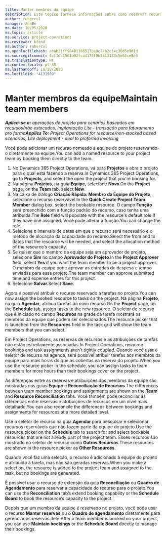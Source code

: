 ```yaml
---
title: Manter membros da equipe
description: Este tópico fornece informações sobre como reservar recursos nomeados para equipes de projeto e atribuí-los a tarefas.
author: ruhercul
manager: AnnBe
ms.date: 10/05/2020
ms.topic: article
ms.service: project-operations
ms.reviewer: kfend
ms.author: ruhercul
ms.openlocfilehash: abab21ff98481166517be0c74a2c14c36d5e9d1d
ms.sourcegitcommit: 4cf1dc1561b92fca4175f0b3813133c5e63ce8e6
ms.translationtype: HT
ms.contentlocale: pt-BR
ms.lasthandoff: 10/28/2020
ms.locfileid: "4131509"
---
```

# <a name="maintain-team-members"></a><span data-ttu-id="a0aa9-103">Manter membros da equipe</span><span class="sxs-lookup"><span data-stu-id="a0aa9-103">Maintain team members</span></span>

<span data-ttu-id="a0aa9-104">_**Aplica-se a:** operações de projeto para cenários baseados em recursos/não estocados, implantação Lite - transação para faturamento pro forma_</span><span class="sxs-lookup"><span data-stu-id="a0aa9-104">_**Applies To:** Project Operations for resource/non-stocked based scenarios, Lite deployment - deal to proforma invoicing_</span></span>

<span data-ttu-id="a0aa9-105">Você pode adicionar um recurso nomeado à equipe do projeto reservando-o diretamente na equipe.</span><span class="sxs-lookup"><span data-stu-id="a0aa9-105">You can add a named resource to your project team by booking them directly to the team.</span></span>

1. <span data-ttu-id="a0aa9-106">No Dynamics 365 Project Operations, vá para **Projetos** e abra o projeto para o qual está fazendo a reserva.</span><span class="sxs-lookup"><span data-stu-id="a0aa9-106">In Dynamics 365 Project Operations, go to **Projects**, and select the open the project that you're booking for.</span></span>
2. <span data-ttu-id="a0aa9-107">Na página **Projetos**, na guia **Equipe**, selecione **Novo**.</span><span class="sxs-lookup"><span data-stu-id="a0aa9-107">On the **Project** page, on the **Team** tab, select **New**.</span></span> 
3. <span data-ttu-id="a0aa9-108">Na caixa de diálogo **Criação Rápida: Membro da Equipe do Projeto**, selecione o recurso reservável.</span><span class="sxs-lookup"><span data-stu-id="a0aa9-108">In the **Quick Create Project Team Member** dialog box, select the bookable resource.</span></span> <span data-ttu-id="a0aa9-109">O campo **Função** será preenchido com a função padrão do recurso, caso tenha uma atribuída.</span><span class="sxs-lookup"><span data-stu-id="a0aa9-109">The **Role** field will populate with the resource's default role if they have one assigned.</span></span> <span data-ttu-id="a0aa9-110">Você pode alterar a função.</span><span class="sxs-lookup"><span data-stu-id="a0aa9-110">You can change the role.</span></span> 
4. <span data-ttu-id="a0aa9-111">Selecione o intervalo de datas em que o recurso será necessário e o método de alocação da capacidade do recurso.</span><span class="sxs-lookup"><span data-stu-id="a0aa9-111">Select the from and to dates that the resource will be needed, and select the allocation method of the resource's capacity.</span></span> 
5. <span data-ttu-id="a0aa9-112">Se quiser que o membro da equipe seja um aprovador de projeto, selecione **Sim** no campo **Aprovador do Projeto**.</span><span class="sxs-lookup"><span data-stu-id="a0aa9-112">In the **Project Approver** field, select **Yes** if you want the team member to be a project approver.</span></span> <span data-ttu-id="a0aa9-113">O membro da equipe pode aprovar as entradas de despesa e tempo enviadas para esse projeto.</span><span class="sxs-lookup"><span data-stu-id="a0aa9-113">The team member can approve submitted time and expense entries for this project.</span></span> 
6. <span data-ttu-id="a0aa9-114">Selecione **Salvar**.</span><span class="sxs-lookup"><span data-stu-id="a0aa9-114">Select **Save**.</span></span>

<span data-ttu-id="a0aa9-115">Agora é possível atribuir o recurso reservado a tarefas no projeto.</span><span class="sxs-lookup"><span data-stu-id="a0aa9-115">You can now assign the booked resource to tasks on the project.</span></span> <span data-ttu-id="a0aa9-116">Na página **Projeto**, na guia **Agendar**, atribua tarefas ao novo recurso.</span><span class="sxs-lookup"><span data-stu-id="a0aa9-116">On the **Project** page, on the **Schedule** tab, assign tasks to the new resource.</span></span> <span data-ttu-id="a0aa9-117">O seletor de recurso que é iniciado no campo **Recursos** na grade da tarefa mostrará os membros da equipe que podem ser selecionados.</span><span class="sxs-lookup"><span data-stu-id="a0aa9-117">The resource picker that is launched from the **Resources** field in the task grid will show the team members that you can select.</span></span>


<span data-ttu-id="a0aa9-118">Em Project Operations, as reservas de recursos e as atribuições de tarefas não estão estreitamente associadas.</span><span class="sxs-lookup"><span data-stu-id="a0aa9-118">In Project Operations, resource bookings and task assignments aren't tightly coupled.</span></span> <span data-ttu-id="a0aa9-119">Quando você usar o seletor de recurso na agenda, será possível atribuir tarefas aos membros da equipe para mais horas do que as cobertas na reserva do projeto.</span><span class="sxs-lookup"><span data-stu-id="a0aa9-119">When you use the resource picker in the schedule, you can assign tasks to team members for more hours than their bookings cover on the project.</span></span>

<span data-ttu-id="a0aa9-120">As diferenças entre as reservas e atribuições dos membros da equipe são mostradas nas guias **Equipe** e **Reconciliação de Recursos**.</span><span class="sxs-lookup"><span data-stu-id="a0aa9-120">The differences between team member bookings and assignments are shown on the **Team** and **Resource Reconciliation** tabs.</span></span> <span data-ttu-id="a0aa9-121">Você também pode reconciliar as diferenças entre reservas e atribuições de recursos em um nível mais detalhado.</span><span class="sxs-lookup"><span data-stu-id="a0aa9-121">You can also reconcile the differences between bookings and assignments for resources at a more detailed level.</span></span>

<span data-ttu-id="a0aa9-122">Use o seletor de recurso na guia **Agendar** para pesquisar e selecionar recursos reserváveis que não fazem parte da equipe do projeto.</span><span class="sxs-lookup"><span data-stu-id="a0aa9-122">Use the resource picker on the **Schedule** tab to search for and select bookable resources that are not already part of the project team.</span></span> <span data-ttu-id="a0aa9-123">Esses recursos são mostrado no seletor de recurso como **Outros Recursos**.</span><span class="sxs-lookup"><span data-stu-id="a0aa9-123">These resources are shown in the resource picker as **Other Resources**.</span></span>

<span data-ttu-id="a0aa9-124">Quando você faz uma seleção, o recurso é adicionado à equipe do projeto e atribuído à tarefa, mas não são geradas reservas.</span><span class="sxs-lookup"><span data-stu-id="a0aa9-124">When you make a selection, the resource is added to the project team and assigned to the task, but no bookings are generated.</span></span>

<span data-ttu-id="a0aa9-125">É possível usar o recurso de extensão da guia **Reconciliação** ou **Quadro de Agendamento** para reservar a capacidade do recurso para o projeto.</span><span class="sxs-lookup"><span data-stu-id="a0aa9-125">You can use the **Reconciliation** tab’s extend booking capability or the **Schedule Board** to book the resource’s capacity to the project.</span></span>

<span data-ttu-id="a0aa9-126">Depois que um membro da equipe é reservado no projeto, você pode usar o recurso **Manter reservas** ou o **Quadro de agendamento** diretamente para gerenciar as reservas dele.</span><span class="sxs-lookup"><span data-stu-id="a0aa9-126">After a team member is booked on your project, you can use **Maintain bookings** or the **Schedule Board** directly to manage their bookings.</span></span>
